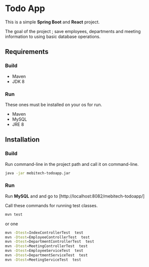 # Todo App

 This is a simple **Spring Boot** and **React** project.
 
 The goal of the project ; save employees, departments and meeting information to using basic database operations.
 

## Requirements

### Build
 - Maven
 - JDK 8
 
### Run

 These ones must be installed on your os for run.
 - Maven 
 - MySQL 
 - JRE 8
 
## Installation

### Build
Run command-line in the project path and call it on command-line.
```sh
java -jar mebitech-todoapp.jar
```

### Run

Run **MySQL** and  and go to [http://localhost:8082/mebitech-todoapp/] 

Call these commands for running test classes.

```sh
mvn test
```
or one
```sh
mvn -Dtest=IndexControllerTest  test
mvn -Dtest=EmployeeControllerTest  test
mvn -Dtest=DepartmentControllerTest  test
mvn -Dtest=MeetingControllerTest  test
mvn -Dtest=EmployeeServiceTest  test
mvn -Dtest=DepartmentServiceTest  test
mvn -Dtest=MeetingServiceTest  test
```
